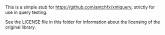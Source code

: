This is a simple stub for https://github.com/antchfx/xmlquery, strictly for use in query testing.

See the LICENSE file in this folder for information about the licensing of the original library.
